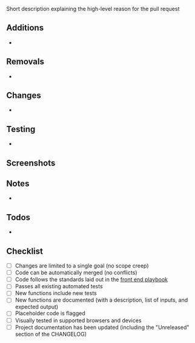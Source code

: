 Short description explaining the high-level reason for the pull request

## Additions

-

## Removals

-

## Changes

-

## Testing

-

## Screenshots


## Notes

-

## Todos

-

## Checklist

* [ ] Changes are limited to a single goal (no scope creep)
* [ ] Code can be automatically merged (no conflicts)
* [ ] Code follows the standards laid out in the [front end playbook](https://github.com/cfpb/front-end)
* [ ] Passes all existing automated tests
* [ ] New functions include new tests
* [ ] New functions are documented (with a description, list of inputs, and expected output)
* [ ] Placeholder code is flagged
* [ ] Visually tested in supported browsers and devices
* [ ] Project documentation has been updated (including the "Unreleased" section of the CHANGELOG)
